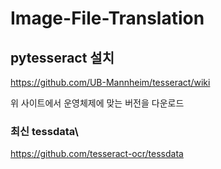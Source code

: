 # Image-File-Translation

## pytesseract 설치

https://github.com/UB-Mannheim/tesseract/wiki

위 사이트에서 운영체제에 맞는 버전을 다운로드

### 최신 tessdata\
https://github.com/tesseract-ocr/tessdata
